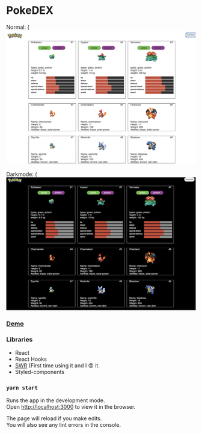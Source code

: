 # PokeDEX

Normal:
(![Image](./normal.png?raw=true)

Darkmode:
(![Image](./darkmode.png?raw=true)

### [Demo](https://fervent-meninsky-593061.netlify.app)

### Libraries

- React
- React Hooks
- [SWR](https://github.com/vercel/swr) (First time using it and I 😍 it.
- Styled-components

### `yarn start`

Runs the app in the development mode.<br />
Open [http://localhost:3000](http://localhost:3000) to view it in the browser.

The page will reload if you make edits.<br />
You will also see any lint errors in the console.

